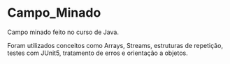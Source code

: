 # Campo_Minado
Campo minado feito no curso de Java.

Foram utilizados conceitos como Arrays, Streams, estruturas de repetição, testes com JUnit5, tratamento de erros e orientação a objetos.
